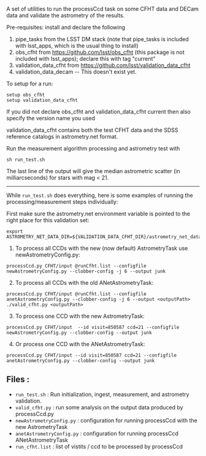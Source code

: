 A set of utilities to run the processCcd task on some 
CFHT data and DECam data
and validate the astrometry of the results.

Pre-requisites: install and declare the following
1. pipe_tasks from the LSST DM stack (note that pipe_tasks is included with lsst_apps, which is the usual thing to install)
2. obs_cfht from https://github.com/lsst/obs_cfht (this package is not included with lsst_apps); declare this with tag "current"
3. validation_data_cfht from https://github.com/lsst/validation_data_cfht
4. validation_data_decam -- This doesn't exist yet.

To setup for a run:
```
setup obs_cfht 
setup validation_data_cfht
```
If you did not declare obs_cfht and validation_data_cfht current then also specify the version name you used

validation_data_cfht contains both the test CFHT data and the SDSS reference catalogs in astrometry.net format.

Run the measurement algorithm processing and astrometry test with
```
sh run_test.sh
```

The last line of the output will give the median astrometric scatter (in milliarcseconds) for stars with mag < 21.

------
While `run_test.sh` does everything, here is some examples of running the processing/measurement steps individually:

First make sure the astrometry.net environment variable is pointed to the right place for this validation set:

```
export ASTROMETRY_NET_DATA_DIR=${VALIDATION_DATA_CFHT_DIR}/astrometry_net_data
```

1. To process all CCDs with the new (now default) AstrometryTask use newAstrometryConfig.py:
```
processCcd.py CFHT/input @runCfht.list --configfile newAstrometryConfig.py --clobber-config -j 6 --output junk
```

2. To process all CCDs with the old ANetAstrometryTask:
```
processCcd.py CFHT/input @runCfht.list --configfile anetAstrometryConfig.py --clobber-config -j 6 --output <outputPath>
./valid_cfht.py <outputPath>
```

3. To process one CCD with the new AstrometryTask:
```
processCcd.py CFHT/input  --id visit=850587 ccd=21 --configfile newAstrometryConfig.py --clobber-config --output junk
```

4. Or process one CCD with the ANetAstrometryTask:  
```
processCcd.py CFHT/input --id visit=850587 ccd=21 --configfile anetAstrometryConfig.py --clobber-config --output junk
```

Files :
-------
* `run_test.sh`      : Run initialization, ingest, measurement, and astrometry validation.
* `valid_cfht.py`    : run some analysis on the output data produced by processCcd.py
* `newAstrometryConfig.py`  : configuration for running processCcd with the new AstrometryTask
* `anetAstrometryConfig.py` : configuration for running processCcd ANetAstrometryTask
* `run_cfht.list`         : list of vistits / ccd to be processed by processCcd
